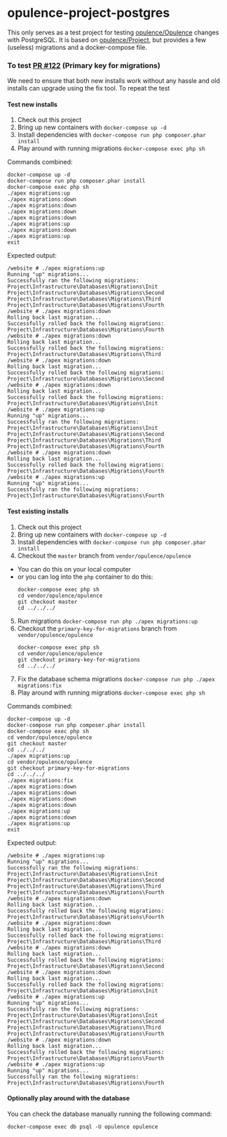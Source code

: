 # opulence-project-postgres

This only serves as a test project for testing [opulence/Opulence](https://github.com/opulencephp/Opulence) changes with PostgreSQL.
It is based on [opulence/Project](https://github.com/opulencephp/Project), but provides a few (useless) migrations and a docker-compose file.

### To test [PR #122](https://github.com/opulencephp/Opulence/pull/122) (Primary key for migrations)

We need to ensure that both new installs work without any hassle and old installs can upgrade using the fix tool. To repeat the test

#### Test new installs

1. Check out this project
2. Bring up new containers with `docker-compose up -d`
3. Install dependencies with `docker-compose run php composer.phar install`
4. Play around with running migrations `docker-compose exec php sh`

Commands combined:
```
docker-compose up -d
docker-compose run php composer.phar install
docker-compose exec php sh
./apex migrations:up
./apex migrations:down
./apex migrations:down
./apex migrations:down
./apex migrations:down
./apex migrations:up
./apex migrations:down
./apex migrations:up
exit
```

Expected output:
```
/website # ./apex migrations:up
Running "up" migrations...
Successfully ran the following migrations:
Project\Infrastructure\Databases\Migrations\Init
Project\Infrastructure\Databases\Migrations\Second
Project\Infrastructure\Databases\Migrations\Third
Project\Infrastructure\Databases\Migrations\Fourth
/website # ./apex migrations:down
Rolling back last migration...
Successfully rolled back the following migrations:
Project\Infrastructure\Databases\Migrations\Fourth
/website # ./apex migrations:down
Rolling back last migration...
Successfully rolled back the following migrations:
Project\Infrastructure\Databases\Migrations\Third
/website # ./apex migrations:down
Rolling back last migration...
Successfully rolled back the following migrations:
Project\Infrastructure\Databases\Migrations\Second
/website # ./apex migrations:down
Rolling back last migration...
Successfully rolled back the following migrations:
Project\Infrastructure\Databases\Migrations\Init
/website # ./apex migrations:up
Running "up" migrations...
Successfully ran the following migrations:
Project\Infrastructure\Databases\Migrations\Init
Project\Infrastructure\Databases\Migrations\Second
Project\Infrastructure\Databases\Migrations\Third
Project\Infrastructure\Databases\Migrations\Fourth
/website # ./apex migrations:down
Rolling back last migration...
Successfully rolled back the following migrations:
Project\Infrastructure\Databases\Migrations\Fourth
/website # ./apex migrations:up
Running "up" migrations...
Successfully ran the following migrations:
Project\Infrastructure\Databases\Migrations\Fourth
```

#### Test existing installs

1. Check out this project
2. Bring up new containers with `docker-compose up -d`
3. Install dependencies with `docker-compose run php composer.phar install`
4. Checkout the `master` branch from `vendor/opulence/opulence`
  - You can do this on your local computer
  - or you can log into the `php` container to do this:
    ```
    docker-compose exec php sh
    cd vendor/opulence/opulence
    git checkout master
    cd ../../../
    ```
5. Run migrations `docker-compose run php ./apex migrations:up`
4. Checkout the `primary-key-for-migrations` branch from `vendor/opulence/opulence`
    ```
    docker-compose exec php sh
    cd vendor/opulence/opulence
    git checkout primary-key-for-migrations
    cd ../../../
    ```
7. Fix the database schema migrations `docker-compose run php ./apex migrations:fix`
8. Play around with running migrations `docker-compose exec php sh`

Commands combined:
```
docker-compose up -d
docker-compose run php composer.phar install
docker-compose exec php sh
cd vendor/opulence/opulence
git checkout master
cd ../../../
./apex migrations:up
cd vendor/opulence/opulence
git checkout primary-key-for-migrations
cd ../../../
./apex migrations:fix
./apex migrations:down
./apex migrations:down
./apex migrations:down
./apex migrations:down
./apex migrations:up
./apex migrations:down
./apex migrations:up
exit
```

Expected output:
```
/website # ./apex migrations:up
Running "up" migrations...
Successfully ran the following migrations:
Project\Infrastructure\Databases\Migrations\Init
Project\Infrastructure\Databases\Migrations\Second
Project\Infrastructure\Databases\Migrations\Third
Project\Infrastructure\Databases\Migrations\Fourth
/website # ./apex migrations:down
Rolling back last migration...
Successfully rolled back the following migrations:
Project\Infrastructure\Databases\Migrations\Fourth
/website # ./apex migrations:down
Rolling back last migration...
Successfully rolled back the following migrations:
Project\Infrastructure\Databases\Migrations\Third
/website # ./apex migrations:down
Rolling back last migration...
Successfully rolled back the following migrations:
Project\Infrastructure\Databases\Migrations\Second
/website # ./apex migrations:down
Rolling back last migration...
Successfully rolled back the following migrations:
Project\Infrastructure\Databases\Migrations\Init
/website # ./apex migrations:up
Running "up" migrations...
Successfully ran the following migrations:
Project\Infrastructure\Databases\Migrations\Init
Project\Infrastructure\Databases\Migrations\Second
Project\Infrastructure\Databases\Migrations\Third
Project\Infrastructure\Databases\Migrations\Fourth
/website # ./apex migrations:down
Rolling back last migration...
Successfully rolled back the following migrations:
Project\Infrastructure\Databases\Migrations\Fourth
/website # ./apex migrations:up
Running "up" migrations...
Successfully ran the following migrations:
Project\Infrastructure\Databases\Migrations\Fourth
```

#### Optionally play around with the database

You can check the database manually running the following command:

```
docker-compose exec db psql -U opulence opulence
```
